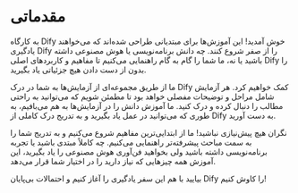#  مقدماتی

به کارگاه Dify خوش آمدید! این آموزش‌ها برای مبتدیانی طراحی شده‌اند که می‌خواهند یادگیری Dify را از صفر شروع کنند.  چه دانش برنامه‌نویسی یا هوش مصنوعی داشته باشید یا نه، ما شما را گام به گام راهنمایی می‌کنیم تا مفاهیم و کاربردهای اصلی Dify را بدون از دست دادن هیچ جزئیاتی  یاد بگیرید.

ما از طریق مجموعه‌ای از آزمایش‌ها به شما در درک Dify کمک خواهیم کرد. هر آزمایش شامل مراحل و توضیحات مفصلی خواهد بود تا مطمئن شویم که می‌توانید به راحتی مطالب را دنبال کرده و درک کنید. ما آموزش دانش را در آزمایش‌ها به هم می‌بافیم، به طوری که می‌توانید در عمل یاد بگیرید و به تدریج درک کاملی از Dify به دست آورید.

نگران هیچ پیش‌نیازی نباشید! ما از ابتدایی‌ترین مفاهیم شروع می‌کنیم و به تدریج شما را به سمت مباحث پیشرفته‌تر راهنمایی می‌کنیم. چه  کاملاً مبتدی باشید یا  تجربه برنامه‌نویسی داشته باشید ولی بخواهید  فن‌آوری هوش مصنوعی را یاد بگیرید، این آموزش همه چیزهایی که نیاز دارید را در اختیار شما قرار می‌دهد.

بیایید با هم این سفر یادگیری را آغاز کنیم و  احتمالات بی‌پایان Dify را کاوش کنیم! 
